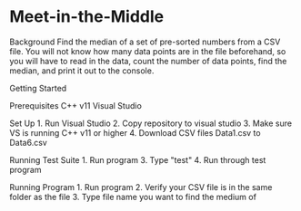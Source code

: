 # Meet-in-the-Middle
Background
    Find the median of a set of pre-sorted numbers from a CSV file. You will not know how many data points are in the file beforehand, so you will have to read in the data, count the number of data points, find the median, and print it out to the console.

Getting Started

Prerequisites
    C++ v11
    Visual Studio

Set Up
    1. Run Visual Studio
    2. Copy repository to visual studio
    3. Make sure VS is running C++ v11 or higher
    4. Download CSV files Data1.csv to Data6.csv

Running Test Suite
    1. Run program
    3. Type "test" 
    4. Run through test program

Running Program
    1. Run program
    2. Verify your CSV file is in the same folder as the file
    3. Type file name you want to find the medium of
